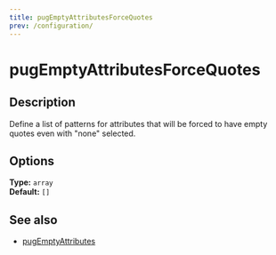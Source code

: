 ```yaml
---
title: pugEmptyAttributesForceQuotes
prev: /configuration/
---
```


# pugEmptyAttributesForceQuotes

## Description

Define a list of patterns for attributes that will be forced to have empty quotes even with "none" selected.

## Options

**Type:** `array`  
**Default:** `[]`

## See also

- [pugEmptyAttributes](./pugEmptyAttributes.md)
